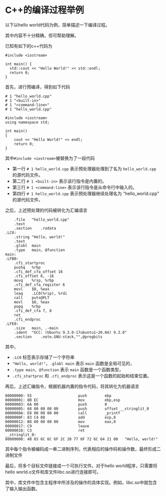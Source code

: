 # C++的编译过程举例

以下以hello world代码为例，简单描述一下编译过程。

其中内容不十分精确，但可帮助理解。


已知有如下的c++代码为

```
#include <iostream>

int main() {
  std::cout << "Hello World!" << std::endl;
  return 0;
}
```

首先，进行预编译，得到如下代码

```
# 1 "hello_world.cpp"
# 1 "<built-in>"
# 1 "<command-line>"
# 1 "hello_world.cpp"

#include <iostream>
using namespace std;

int main()
{
    cout << "Hello World!" << endl;
    return 0;
}
```

其中`#include <iostream>`被替换为了一段代码

* 第一行 `# 1 hello_world.cpp` 表示预处理器处理到了名为 `hello_world.cpp` 的源代码文件。
* 第二行 `# 1 <built-in>` 表示该行指令是内置的。
* 第三行 `# 1 <command-line>` 表示该行指令是从命令行中输入的。
* 第四行 `# 1 hello_world.cpp` 表示预处理器继续处理名为 "hello_world.cpp" 的源代码文件。

之后，上述预处理的代码被转化为汇编语言

```
    .file   "hello_world.cpp"
    .text
    .section    .rodata
.LC0:
    .string "Hello, world!"
    .text
    .globl  main
    .type   main, @function
main:
.LFB0:
    .cfi_startproc
    pushq   %rbp
    .cfi_def_cfa_offset 16
    .cfi_offset 6, -16
    movq    %rsp, %rbp
    .cfi_def_cfa_register 6
    movl    $0, %eax
    leaq    .LC0(%rip), %rdi
    call    puts@PLT
    movl    $0, %eax
    popq    %rbp
    .cfi_def_cfa 7, 8
    ret
    .cfi_endproc
.LFE0:
    .size   main, .-main
    .ident  "GCC: (Ubuntu 9.3.0-17ubuntu1~20.04) 9.3.0"
    .section    .note.GNU-stack,"",@progbits
```

其中，

* `.LC0` 标签表示存储了一个字符串 
* `"Hello, world!"`，`.globl main` 表示 `main` 函数是全局可见的，
* `.type main, @function` 表示 `main` 函数是一个函数类型，
* `.cfi_startproc` 和 `.cfi_endproc` 表示这是一个函数的起始和结束位置。

再后，上述汇编指令，根据机器内置的指令代码，将其转化为机器语言

```
00000000: 55                     push        ebp
00000001: 8B EC                  mov         ebp,esp
00000003: 6A 00                  push        0
00000005: 68 00 00 00 00         push        offset __stringlit_0
0000000A: E8 00 00 00 00         call        _printf
0000000F: 83 C4 08               add         esp,8
00000012: B8 00 00 00 00         mov         eax,0
00000017: C9                     leave
00000018: C3                     ret
__stringlit_0:
00000000: 48 65 6C 6C 6F 2C 20 77 6F 72 6C 64 21 00   "Hello, world!"

```
其中每个指令被编码成一串二进制序列，代表相应的操作码和操作数，最终形成二进制文件


最后，将多个目标文件链接成一个可执行文件。对于hello world程序，只需要将hello world.o文件和库文件libc.so进行连接即可。

其中，库文件中包含主程序中所涉及的操作的具体实现。例如，libc.so中就包含了输入输出函数。




